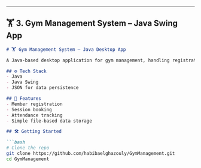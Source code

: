 
---

## 🏋️ 3. Gym Management System – Java Swing App

```markdown
# 🏋️ Gym Management System – Java Desktop App

A Java-based desktop application for gym management, handling registration, bookings, and attendance tracking.

## ⚙️ Tech Stack
- Java
- Java Swing
- JSON for data persistence

## 🚀 Features
- Member registration
- Session booking
- Attendance tracking
- Simple file-based data storage

## 🛠️ Getting Started

```bash
# Clone the repo
git clone https://github.com/habibaelghazouly/GymManagement.git
cd GymManagement

